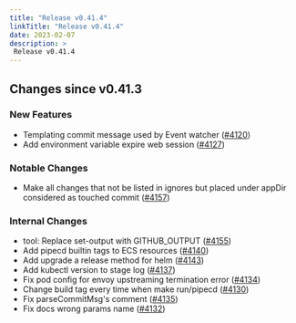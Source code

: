 ```yaml
---
title: "Release v0.41.4"
linkTitle: "Release v0.41.4"
date: 2023-02-07
description: >
 Release v0.41.4
---
```


## Changes since v0.41.3

### New Features
* Templating commit message used by Event watcher ([#4120](https://github.com/pipe-cd/pipecd/pull/4120))
* Add environment variable expire web session ([#4127](https://github.com/pipe-cd/pipecd/pull/4127))

### Notable Changes
* Make all changes that not be listed in ignores but placed under appDir considered as touched commit ([#4157](https://github.com/pipe-cd/pipecd/pull/4157))

### Internal Changes
* tool: Replace set-output with GITHUB_OUTPUT ([#4155](https://github.com/pipe-cd/pipecd/pull/4155))
* Add pipecd builtin tags to ECS resources ([#4140](https://github.com/pipe-cd/pipecd/pull/4140))
* Add upgrade a release method for helm ([#4143](https://github.com/pipe-cd/pipecd/pull/4143))
* Add kubectl version to stage log ([#4137](https://github.com/pipe-cd/pipecd/pull/4137))
* Fix pod config for envoy upstreaming termination error ([#4134](https://github.com/pipe-cd/pipecd/pull/4134))
* Change build tag every time when make run/pipecd ([#4130](https://github.com/pipe-cd/pipecd/pull/4130))
* Fix parseCommitMsg's comment ([#4135](https://github.com/pipe-cd/pipecd/pull/4135))
* Fix docs wrong params name ([#4132](https://github.com/pipe-cd/pipecd/pull/4132))
